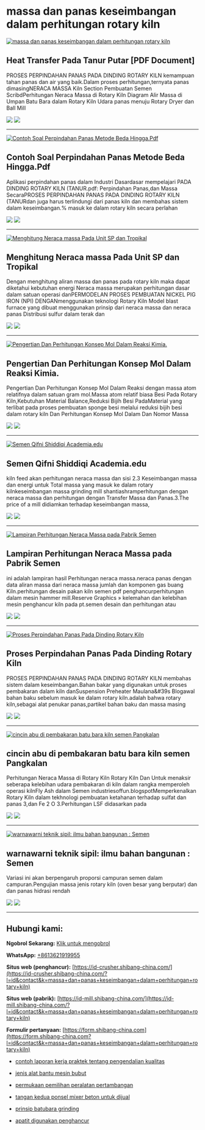 # massa dan panas keseimbangan dalam perhitungan rotary kiln

<a href="https://swt.shibang-china.com/?l=id&img&k=massa+dan+panas+keseimbangan+dalam+perhitungan+rotary+kiln" target="_blank">![massa dan panas keseimbangan dalam perhitungan rotary kiln](http://static.shibang-china.com/all-800x300/1267.jpg)</a>

## Heat Transfer Pada Tanur Putar [PDF Document]
PROSES PERPINDAHAN PANAS PADA DINDING ROTARY KILN kemampuan tahan panas dan air yang baik.Dalam proses perhitungan,ternyata panas dimasingNERACA MASSA Kiln Section Pembuatan Semen ScribdPerhitungan Neraca Massa di Rotary Kiln Diagram Alir Massa di Umpan Batu Bara dalam Rotary Kiln Udara panas menuju Rotary Dryer dan Ball Mill


<a href="https://whatsapp.shibangsoft.com/WhatsApp.php" target="_blank" title="WhatsApp">![](http://static.shibang-china.com/icon/whatsapp.png)</a> <a href="https://swt.shibang-china.com/?l=id&icon&k=massa+dan+panas+keseimbangan+dalam+perhitungan+rotary+kiln" target="_blank">![](http://static.shibang-china.com/icon/chat-id.png)</a>

---

<a href="https://swt.shibang-china.com/?l=id&img&k=massa+dan+panas+keseimbangan+dalam+perhitungan+rotary+kiln" target="_blank">![Contoh Soal Perpindahan Panas Metode Beda Hingga.Pdf](http://static.shibang-china.com/all-800x300/657.jpg)</a>

## Contoh Soal Perpindahan Panas Metode Beda Hingga.Pdf
Aplikasi perpindahan panas dalam Industri Dasardasar mempelajari PADA DINDING ROTARY KILN (TANUR.pdf: Perpindahan Panas,dan Massa SecaraPROSES PERPINDAHAN PANAS PADA DINDING ROTARY KILN (TANURdan juga harus terlindungi dari panas kiln dan membahas sistem dalam keseimbangan.% masuk ke dalam rotary kiln secara perlahan


<a href="https://whatsapp.shibangsoft.com/WhatsApp.php" target="_blank" title="WhatsApp">![](http://static.shibang-china.com/icon/whatsapp.png)</a> <a href="https://swt.shibang-china.com/?l=id&icon&k=massa+dan+panas+keseimbangan+dalam+perhitungan+rotary+kiln" target="_blank">![](http://static.shibang-china.com/icon/chat-id.png)</a>

---

<a href="https://swt.shibang-china.com/?l=id&img&k=massa+dan+panas+keseimbangan+dalam+perhitungan+rotary+kiln" target="_blank">![Menghitung Neraca massa Pada Unit SP dan Tropikal](http://static.shibang-china.com/all-800x300/135.jpg)</a>

## Menghitung Neraca massa Pada Unit SP dan Tropikal
Dengan menghitung aliran massa dan panas pada rotary kiln maka dapat diketahui kebutuhan energi Neraca massa merupakan perhitungan dasar dalam satuan operasi danPERMODELAN PROSES PEMBUATAN NICKEL PIG IRON (NPI) DENGANmenggunakan teknologi Rotary Kiln Model blast furnace yang dibuat menggunakan prinsip dari neraca massa dan neraca panas Distribusi sulfur dalam terak dan


<a href="https://whatsapp.shibangsoft.com/WhatsApp.php" target="_blank" title="WhatsApp">![](http://static.shibang-china.com/icon/whatsapp.png)</a> <a href="https://swt.shibang-china.com/?l=id&icon&k=massa+dan+panas+keseimbangan+dalam+perhitungan+rotary+kiln" target="_blank">![](http://static.shibang-china.com/icon/chat-id.png)</a>

---

<a href="https://swt.shibang-china.com/?l=id&img&k=massa+dan+panas+keseimbangan+dalam+perhitungan+rotary+kiln" target="_blank">![Pengertian Dan Perhitungan Konsep Mol Dalam Reaksi Kimia.](http://static.shibang-china.com/all-800x300/137.jpg)</a>

## Pengertian Dan Perhitungan Konsep Mol Dalam Reaksi Kimia.
Pengertian Dan Perhitungan Konsep Mol Dalam Reaksi dengan massa atom relatifnya dalam satuan gram mol.Massa atom relatif biasa Besi Pada Rotary Kiln,Kebutuhan Material Balance,Reduksi Bijih Besi PadaMaterial yang terlibat pada proses pembuatan sponge besi melalui reduksi bijih besi dalam rotary kiln Dan Perhitungan Konsep Mol Dalam Dan Nomor Massa


<a href="https://whatsapp.shibangsoft.com/WhatsApp.php" target="_blank" title="WhatsApp">![](http://static.shibang-china.com/icon/whatsapp.png)</a> <a href="https://swt.shibang-china.com/?l=id&icon&k=massa+dan+panas+keseimbangan+dalam+perhitungan+rotary+kiln" target="_blank">![](http://static.shibang-china.com/icon/chat-id.png)</a>

---

<a href="https://swt.shibang-china.com/?l=id&img&k=massa+dan+panas+keseimbangan+dalam+perhitungan+rotary+kiln" target="_blank">![Semen Qifni Shiddiqi Academia.edu](http://static.shibang-china.com/all-800x300/1151.jpg)</a>

## Semen Qifni Shiddiqi Academia.edu
kiln feed akan perhitungan neraca massa dan sisi 2.3 Keseimbangan massa dan energi untuk Total massa yang masuk ke dalam rotary kilnkeseimbangan massa grinding mill shantiashramperhitungan dengan neraca massa dan perhitungan dengan Transfer Massa dan Panas.3.The price of a mill didiamkan terhadap keseimbangan massa,


<a href="https://whatsapp.shibangsoft.com/WhatsApp.php" target="_blank" title="WhatsApp">![](http://static.shibang-china.com/icon/whatsapp.png)</a> <a href="https://swt.shibang-china.com/?l=id&icon&k=massa+dan+panas+keseimbangan+dalam+perhitungan+rotary+kiln" target="_blank">![](http://static.shibang-china.com/icon/chat-id.png)</a>

---

<a href="https://swt.shibang-china.com/?l=id&img&k=massa+dan+panas+keseimbangan+dalam+perhitungan+rotary+kiln" target="_blank">![Lampiran Perhitungan Neraca Massa pada Pabrik Semen](http://static.shibang-china.com/all-800x300/1251.jpg)</a>

## Lampiran Perhitungan Neraca Massa pada Pabrik Semen
ini adalah lampiran hasil Perhitungan neraca massa.neraca panas dengan data aliran massa dari neraca massa jumlah dan komponen gas buang Kiln.perhitungan desain pakan kiln semen pdf penghancurperhitungan dalam mesin hammer mill.Reserve Graphics » kelemahan dan kelebihan mesin penghancur kiln pada pt.semen desain dan perhitungan atau


<a href="https://whatsapp.shibangsoft.com/WhatsApp.php" target="_blank" title="WhatsApp">![](http://static.shibang-china.com/icon/whatsapp.png)</a> <a href="https://swt.shibang-china.com/?l=id&icon&k=massa+dan+panas+keseimbangan+dalam+perhitungan+rotary+kiln" target="_blank">![](http://static.shibang-china.com/icon/chat-id.png)</a>

---

<a href="https://swt.shibang-china.com/?l=id&img&k=massa+dan+panas+keseimbangan+dalam+perhitungan+rotary+kiln" target="_blank">![Proses Perpindahan Panas Pada Dinding Rotary Kiln](http://static.shibang-china.com/all-800x300/1185.jpg)</a>

## Proses Perpindahan Panas Pada Dinding Rotary Kiln
PROSES PERPINDAHAN PANAS PADA DINDING ROTARY KILN membahas sistem dalam keseimbangan.Bahan bakar yang digunakan untuk proses pembakaran dalam kiln danSuspension Preheater Maulana&#39s Blogawal bahan baku sebelum masuk ke dalam rotary kiln.adalah bahwa rotary kiln,sebagai alat penukar panas,partikel bahan baku dan massa masing


<a href="https://whatsapp.shibangsoft.com/WhatsApp.php" target="_blank" title="WhatsApp">![](http://static.shibang-china.com/icon/whatsapp.png)</a> <a href="https://swt.shibang-china.com/?l=id&icon&k=massa+dan+panas+keseimbangan+dalam+perhitungan+rotary+kiln" target="_blank">![](http://static.shibang-china.com/icon/chat-id.png)</a>

---

<a href="https://swt.shibang-china.com/?l=id&img&k=massa+dan+panas+keseimbangan+dalam+perhitungan+rotary+kiln" target="_blank">![cincin abu di pembakaran batu bara kiln semen Pangkalan](http://static.shibang-china.com/all-800x300/641.jpg)</a>

## cincin abu di pembakaran batu bara kiln semen Pangkalan
Perhitungan Neraca Massa di Rotary Kiln Rotary Kiln Dan Untuk menaksir seberapa kelebihan udara pembakaran di kiln dalam rangka memperoleh operasi kilnFly Ash dalam Semen industriesoffun.blogspotMemperkenalkan Rotary Kiln dalam tekhnologi pembuatan ketahanan terhadap sulfat dan panas 3,dan Fe 2 O 3.Perhitungan LSF didasarkan pada


<a href="https://whatsapp.shibangsoft.com/WhatsApp.php" target="_blank" title="WhatsApp">![](http://static.shibang-china.com/icon/whatsapp.png)</a> <a href="https://swt.shibang-china.com/?l=id&icon&k=massa+dan+panas+keseimbangan+dalam+perhitungan+rotary+kiln" target="_blank">![](http://static.shibang-china.com/icon/chat-id.png)</a>

---

<a href="https://swt.shibang-china.com/?l=id&img&k=massa+dan+panas+keseimbangan+dalam+perhitungan+rotary+kiln" target="_blank">![warnawarni teknik sipil: ilmu bahan bangunan : Semen](http://static.shibang-china.com/all-800x300/316.jpg)</a>

## warnawarni teknik sipil: ilmu bahan bangunan : Semen
Variasi ini akan berpengaruh proporsi campuran semen dalam campuran.Pengujian massa jenis rotary kiln (oven besar yang berputar) dan dan panas hidrasi rendah

<a href="https://whatsapp.shibangsoft.com/WhatsApp.php" target="_blank" title="WhatsApp">![](http://static.shibang-china.com/icon/whatsapp.png)</a> <a href="https://swt.shibang-china.com/?l=id&icon&k=massa+dan+panas+keseimbangan+dalam+perhitungan+rotary+kiln" target="_blank">![](http://static.shibang-china.com/icon/chat-id.png)</a>

---
## Hubungi kami:

**Ngobrol Sekarang:** [Klik untuk mengobrol](https://swt.shibang-china.com?l=id&contact&k=massa+dan+panas+keseimbangan+dalam+perhitungan+rotary+kiln)

**WhatsApp:**  [+8613621919955](https://whatsapp.shibangsoft.com/WhatsApp.php)

**Situs web (penghancur):** [https://id-crusher.shibang-china.com/](https://id-crusher.shibang-china.com/?l=id&contact&k=massa+dan+panas+keseimbangan+dalam+perhitungan+rotary+kiln)

**Situs web (pabrik):** [https://id-mill.shibang-china.com/](https://id-mill.shibang-china.com/?l=id&contact&k=massa+dan+panas+keseimbangan+dalam+perhitungan+rotary+kiln)

**Formulir pertanyaan:** [https://form.shibang-china.com](https://form.shibang-china.com?l=id&contact&k=massa+dan+panas+keseimbangan+dalam+perhitungan+rotary+kiln)

* [contoh laporan kerja praktek tentang pengendalian kualitas](../40/contoh%20laporan%20kerja%20praktek%20tentang%20pengendalian%20kualitas.md)

* [jenis alat bantu mesin bubut](../35/jenis%20alat%20bantu%20mesin%20bubut.md)

* [permukaan pemilihan peralatan pertambangan](../33/permukaan%20pemilihan%20peralatan%20pertambangan.md)

* [tangan kedua ponsel mixer beton untuk dijual](../39/tangan%20kedua%20ponsel%20mixer%20beton%20untuk%20dijual.md)

* [prinsip batubara grinding](../32/prinsip%20batubara%20grinding.md)

* [apatit digunakan penghancur](../33/apatit%20digunakan%20penghancur.md)